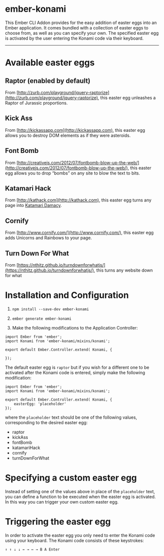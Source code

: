 # ember-konami

This Ember CLI Addon provides for the easy addition of easter eggs into an Ember application.  It comes bundled with a
collection of easter eggs to choose from, as well as you can specify your own.  The specified easter egg is activated
by the user entering the Konami code via their keyboard.

---

# Available easter eggs

## Raptor (enabled by default)

From [http://zurb.com/playground/jquery-raptorize](http://zurb.com/playground/jquery-raptorize), this easter egg unleashes
a Raptor of Jurassic proportions.

## Kick Ass

From [http://kickassapp.com](http://kickassapp.com), this easter egg allows you to destroy DOM elements as if they were
asteroids.

## Font Bomb

From [http://creativejs.com/2012/07/fontbomb-blow-up-the-web/](http://creativejs.com/2012/07/fontbomb-blow-up-the-web/),
this easter egg allows you to drop “bombs” on any site to blow the text to bits.

## Katamari Hack

From [http://kathack.com](http://kathack.com), this easter egg turns any page into [Katamari Damacy](http://en.wikipedia.org/wiki/Katamari_Damacy).

## Cornify

From [http://www.cornify.com/](http://www.cornify.com/), this easter egg adds Unicorns and Rainbows to your page.

## Turn Down For What

From [https://nthitz.github.io/turndownforwhatjs/](https://nthitz.github.io/turndownforwhatjs/), this turns any website down for what


# Installation and Configuration

1) `npm install --save-dev ember-konami`

2) `ember generate ember-konami`

3) Make the following modifications to the Application Controller:

```
import Ember from 'ember';
import Konami from 'ember-konami/mixins/konami';

export default Ember.Controller.extend( Konami, {

});
```

The default easter egg is `raptor` but if you wish for a different one to be activated after the Konami code is entered,
simply make the following modification:

```
import Ember from 'ember';
import Konami from 'ember-konami/mixins/konami';

export default Ember.Controller.extend( Konami, {
    easterEgg: 'placeholder'
});
```

where the `placeholder` text should be one of the following values, corresponding to the desired easter egg:

* raptor
* kickAss
* fontBomb
* katamariHack
* cornify
* turnDownForWhat

# Specifying a custom easter egg

Instead of setting one of the values above in place of the `placeholder` text, you can define a function to be executed
when the easter egg is activated.  In this way you can trigger your own custom easter egg.


# Triggering the easter egg

In order to activate the easter egg you only need to enter the Konami code using your keyboard.  The Konami code consists
of these keystrokes:

```
↑ ↑ ↓ ↓ ← → ← → B A Enter
```



